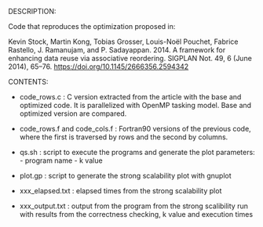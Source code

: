 DESCRIPTION:

Code that reproduces the optimization proposed in: 

Kevin Stock, Martin Kong, Tobias Grosser, Louis-Noël Pouchet, Fabrice Rastello, J. Ramanujam, and P. Sadayappan. 2014. 
A framework for enhancing data reuse via associative reordering. SIGPLAN Not. 49, 6 (June 2014), 65–76. 
https://doi.org/10.1145/2666356.2594342

CONTENTS:

- code_rows.c : C version extracted from the article with the base and optimized code. It is parallelized with OpenMP tasking model. 
Base and optimized version are compared.

- code_rows.f and code_cols.f : Fortran90 versions of the previous code, where the first is traversed by rows and the second by columns. 

- qs.sh : script to execute the programs and generate the plot
          parameters:
                - program name
                - k value
  
- plot.gp : script to generate the strong scalability plot with gnuplot

- xxx_elapsed.txt : elapsed times from the strong scalability plot

- xxx_output.txt : output from the program from the strong scalibility run with results from the correctness checking, k value and execution times
